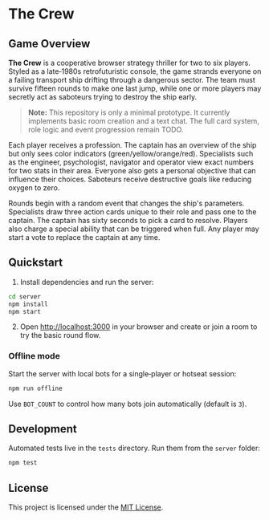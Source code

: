 # The Crew

## Game Overview

**The Crew** is a cooperative browser strategy thriller for two to six players. Styled as a late‑1980s retrofuturistic console, the game strands everyone on a failing transport ship drifting through a dangerous sector. The team must survive fifteen rounds to make one last jump, while one or more players may secretly act as saboteurs trying to destroy the ship early.

> **Note:** This repository is only a minimal prototype. It currently implements basic room creation and a text chat. The full card system, role logic and event progression remain TODO.

Each player receives a profession. The captain has an overview of the ship but only sees color indicators (green/yellow/orange/red). Specialists such as the engineer, psychologist, navigator and operator view exact numbers for two stats in their area. Everyone also gets a personal objective that can influence their choices. Saboteurs receive destructive goals like reducing oxygen to zero.

Rounds begin with a random event that changes the ship's parameters. Specialists draw three action cards unique to their role and pass one to the captain. The captain has sixty seconds to pick a card to resolve. Players also charge a special ability that can be triggered when full. Any player may start a vote to replace the captain at any time.

## Quickstart

1. Install dependencies and run the server:

```bash
cd server
npm install
npm start
```

2. Open [http://localhost:3000](http://localhost:3000) in your browser and create or join a room to try the basic round flow.

### Offline mode

Start the server with local bots for a single‑player or hotseat session:

```bash
npm run offline
```

Use `BOT_COUNT` to control how many bots join automatically (default is `3`).

## Development

Automated tests live in the `tests` directory. Run them from the `server` folder:

```bash
npm test
```

## License

This project is licensed under the [MIT License](LICENSE).

